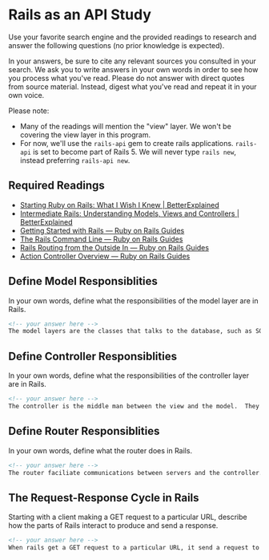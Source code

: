 # Rails as an API Study

Use your favorite search engine and the provided readings to research and answer
the following questions (no prior knowledge is expected).

In your answers, be sure to cite any relevant sources you consulted in your
search. We ask you to write answers in your own words in order to see how you
process what you've read. Please do not answer with direct quotes from source
material. Instead, digest what you've read and repeat it in your own voice.

Please note:

-   Many of the readings will mention the "view" layer. We won't be covering the
    view layer in this program.
-   For now, we'll use the `rails-api` gem to create rails applications.
    `rails-api` is set to become part of Rails 5. We will never type `rails
    new`, instead preferring `rails-api new`.

## Required Readings

-   [Starting Ruby on Rails: What I Wish I Knew | BetterExplained](http://betterexplained.com/articles/starting-ruby-on-rails-what-i-wish-i-knew/)
-   [Intermediate Rails: Understanding Models, Views and Controllers | BetterExplained](http://betterexplained.com/articles/intermediate-rails-understanding-models-views-and-controllers/)
-   [Getting Started with Rails — Ruby on Rails Guides](http://guides.rubyonrails.org/getting_started.html)
-   [The Rails Command Line — Ruby on Rails Guides](http://guides.rubyonrails.org/command_line.html)
-   [Rails Routing from the Outside In — Ruby on Rails Guides](http://guides.rubyonrails.org/routing.html)
-   [Action Controller Overview — Ruby on Rails Guides](http://guides.rubyonrails.org/action_controller_overview.html)

## Define Model Responsiblities

In your own words, define what the responsibilities of the model layer are in
Rails.

```md
<!-- your answer here -->
The model layers are the classes that talks to the database, such as SQL.  For examples, like saving or retriving data up to/from the database.
```

## Define Controller Responsiblities

In your own words, define what the responsibilities of the controller layer are
in Rails.

```md
<!-- your answer here -->
The controller is the middle man between the view and the model.  They handle users requests, inputs/data submissions, cookies sessions, etc.  It helps control the data from model available to the view and help save/updates data from user to the model.
```

## Define Router Responsiblities

In your own words, define what the router does in Rails.

```md
<!-- your answer here -->
The router faciliate communications between servers and the controller. They can recognize and generate URLs, paths and sent them the controller.
```

## The Request-Response Cycle in Rails

Starting with a client making a GET request to a particular URL, describe how
the parts of Rails interact to produce and send a response.

```md
<!-- your answer here -->
When rails get a GET request to a particular URL, it send a request to the controller that ties to the information requested.  If such controller exist, the controller will take to the model to request the information, then relay back the response from the model (either the information or return an error).  the controller will send a response back to the server to produce a response.

```
